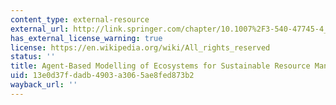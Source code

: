 ```yaml
---
content_type: external-resource
external_url: http://link.springer.com/chapter/10.1007%2F3-540-47745-4_18
has_external_license_warning: true
license: https://en.wikipedia.org/wiki/All_rights_reserved
status: ''
title: Agent-Based Modelling of Ecosystems for Sustainable Resource Management
uid: 13e0d37f-dadb-4903-a306-5ae8fed873b2
wayback_url: ''
---
```

